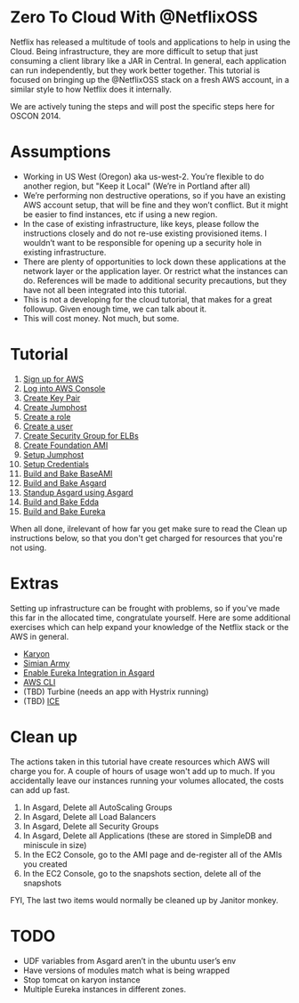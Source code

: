 # Zero To Cloud With @NetflixOSS

Netflix has released a multitude of tools and applications to help in using the Cloud. Being infrastructure, they are
more difficult to setup that just consuming a client library like a JAR in Central. In general, each application
can run independently, but they work better together. This tutorial is focused on bringing up the @NetflixOSS stack
 on a fresh AWS account, in a similar style to how Netflix does it internally. 

We are actively tuning the steps and will post the specific steps here for OSCON 2014.

# Assumptions

* Working in US West (Oregon) aka us-west-2. You’re flexible to do another region, but "Keep it Local" (We’re in Portland after all)
* We’re performing non destructive operations, so if you have an existing AWS account setup, that will be fine and they won’t conflict. But it might be easier to find instances, etc if using a new region.
* In the case of existing infrastructure, like keys, please follow the instructions closely and do not re-use existing provisioned items. I wouldn’t want to be responsible for opening up a security hole in existing infrastructure.
* There are plenty of opportunities to lock down these applications at the network layer or the application layer. Or restrict what the instances can do. References will be made to additional security precautions, but they have not all been integrated into this tutorial.
* This is not a developing for the cloud tutorial, that makes for a great followup. Given enough time, we can talk about it.
* This will cost money. Not much, but some.

# Tutorial

1. [Sign up for AWS](tutorial/Signup.md)
2. [Log into AWS Console](tutorial/Login.md)
3. [Create Key Pair](tutorial/Keypair.md)
4. [Create Jumphost](tutorial/Jumphost.md)
5. [Create a role](tutorial/CreateRole.md)
6. [Create a user](tutorial/CreateUser.md)
7. [Create Security Group for ELBs](tutorial/SecurityGroups.md)
8. [Create Foundation AMI](tutorial/FoundationAMI.md)
9. [Setup Jumphost](tutorial/SshJumphost.md)
10. [Setup Credentials](tutorial/Credentials.md)
11. [Build and Bake BaseAMI](tutorial/BaseAMI.md)
12. [Build and Bake Asgard](tutorial/AsgardBake.md)
13. [Standup Asgard using Asgard](tutorial/AsgardStandalone.md)
14. [Build and Bake Edda](tutorial/Edda.md)
15. [Build and Bake Eureka](tutorial/Eureka.md)

When all done, ilrelevant of how far you get make sure to read the Clean up instructions below, so that you don't get charged for resources that you're not using.

# Extras

Setting up infrastructure can be frought with problems, so if you've made this far in the allocated time, congratulate yourself.
Here are some additional exercises which can help expand your knowledge of the Netflix stack or the AWS in general.

* [Karyon](tutorial/Karyon.md)
* [Simian Army](tutorial/SimianArmy.md)
* [Enable Eureka Integration in Asgard](tutorial/EurekaAsgard.md)
* [AWS CLI](tutorial/AwsCli.md)
* (TBD) Turbine (needs an app with Hystrix running)
* (TBD) [ICE](tutorial/ICE.md)

# Clean up

The actions taken in this tutorial have create resources which AWS will charge you for. 
A couple of hours of usage won't add up to much.
If you accidentally leave our instances running your volumes allocated, the costs can add up fast. 

1. In Asgard, Delete all AutoScaling Groups
2. In Asgard, Delete all Load Balancers
3. In Asgard, Delete all Security Groups
4. In Asgard, Delete all Applications (these are stored in SimpleDB and miniscule in size)
5. In the EC2 Console, go to the AMI page and de-register all of the AMIs you created
6. In the EC2 Console, go to the snapshots section, delete all of the snapshots

FYI, The last two items would normally be cleaned up by Janitor monkey.

# TODO

* UDF variables from Asgard aren’t in the ubuntu user’s env
* Have versions of modules match what is being wrapped
* Stop tomcat on karyon instance
* Multiple Eureka instances in different zones.
